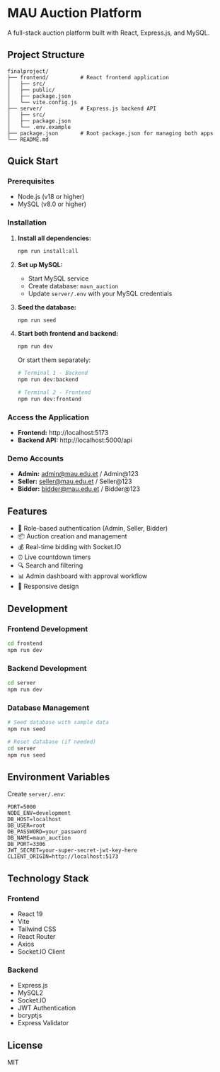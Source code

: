 # MAU Auction Platform

A full-stack auction platform built with React, Express.js, and MySQL.

## Project Structure

```
finalproject/
├── frontend/          # React frontend application
│   ├── src/
│   ├── public/
│   ├── package.json
│   └── vite.config.js
├── server/            # Express.js backend API
│   ├── src/
│   ├── package.json
│   └── .env.example
├── package.json       # Root package.json for managing both apps
└── README.md
```

## Quick Start

### Prerequisites
- Node.js (v18 or higher)
- MySQL (v8.0 or higher)

### Installation

1. **Install all dependencies:**
   ```bash
   npm run install:all
   ```

2. **Set up MySQL:**
   - Start MySQL service
   - Create database: `maun_auction`
   - Update `server/.env` with your MySQL credentials

3. **Seed the database:**
   ```bash
   npm run seed
   ```

4. **Start both frontend and backend:**
   ```bash
   npm run dev
   ```

   Or start them separately:
   ```bash
   # Terminal 1 - Backend
   npm run dev:backend
   
   # Terminal 2 - Frontend  
   npm run dev:frontend
   ```

### Access the Application

- **Frontend:** http://localhost:5173
- **Backend API:** http://localhost:5000/api

### Demo Accounts

- **Admin:** admin@mau.edu.et / Admin@123
- **Seller:** seller@mau.edu.et / Seller@123
- **Bidder:** bidder@mau.edu.et / Bidder@123

## Features

- 🔐 Role-based authentication (Admin, Seller, Bidder)
- 📦 Auction creation and management
- 💰 Real-time bidding with Socket.IO
- ⏰ Live countdown timers
- 🔍 Search and filtering
- 📊 Admin dashboard with approval workflow
- 📱 Responsive design

## Development

### Frontend Development
```bash
cd frontend
npm run dev
```

### Backend Development
```bash
cd server
npm run dev
```

### Database Management
```bash
# Seed database with sample data
npm run seed

# Reset database (if needed)
cd server
npm run seed
```

## Environment Variables

Create `server/.env`:
```env
PORT=5000
NODE_ENV=development
DB_HOST=localhost
DB_USER=root
DB_PASSWORD=your_password
DB_NAME=maun_auction
DB_PORT=3306
JWT_SECRET=your-super-secret-jwt-key-here
CLIENT_ORIGIN=http://localhost:5173
```

## Technology Stack

### Frontend
- React 19
- Vite
- Tailwind CSS
- React Router
- Axios
- Socket.IO Client

### Backend
- Express.js
- MySQL2
- Socket.IO
- JWT Authentication
- bcryptjs
- Express Validator

## License

MIT